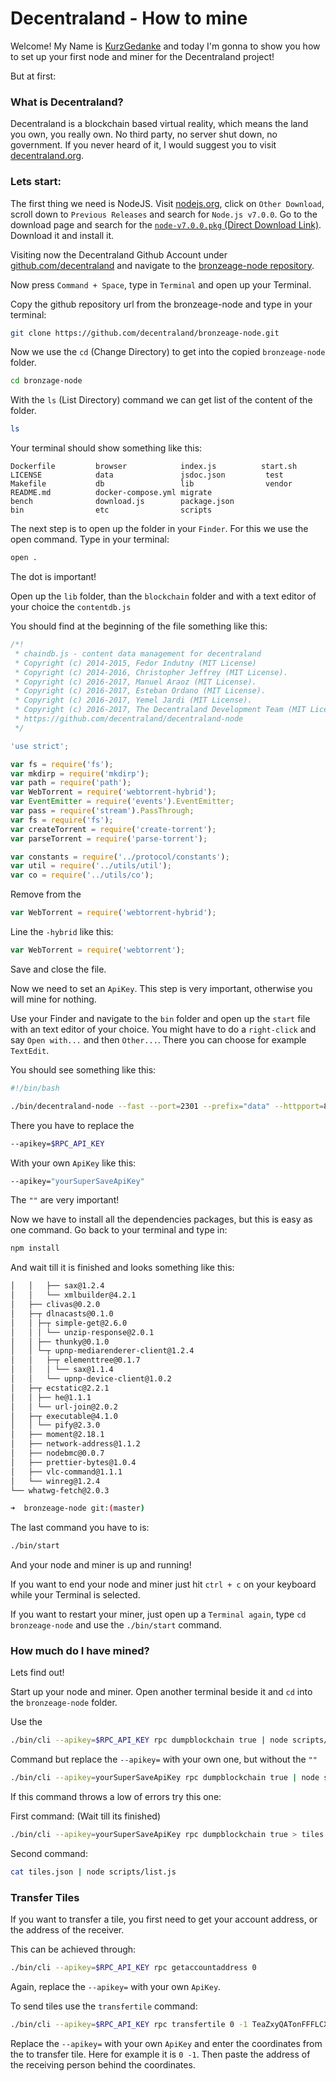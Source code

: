 # Decentraland - How to mine

Welcome! My Name is [KurzGedanke](https://kurzgedanke.de) and today I'm gonna to show you how to set up your first node and miner for the Decentraland project!

But at first:

### What is Decentraland? 

Decentraland is a blockchain based virtual reality, which means the land you own, you really own. No third party, no server shut down, no government. If you never heard of it, I would suggest you to visit [decentraland.org](https://decentraland.org).

### Lets start:

The first thing we need is NodeJS.
Visit [nodejs.org](https://nodejs.org), click on `Other Download`, scroll down to `Previous Releases` and search for `Node.js v7.0.0`. Go to the download page and search for the [`node-v7.0.0.pkg` (Direct Download Link)](https://nodejs.org/download/release/v7.0.0/node-v7.0.0.pkg). Download it and install it.

Visiting now the Decentraland Github Account under [github.com/decentraland](https://github.com/decentreland) and navigate to the [bronzeage-node repository](https://github.com/decentraland/bronzeage-node). 

Now press `Command + Space`, type in `Terminal` and open up your Terminal. 

Copy the github repository url from the bronzeage-node and type in your terminal:

```bash
git clone https://github.com/decentraland/bronzeage-node.git
```

Now we use the `cd` (Change Directory) to get into the copied `bronzeage-node` folder.

```bash
cd bronzage-node
```

With the `ls` (List Directory) command we can get list of the content of the folder.

```bash
ls
```

Your terminal should show something like this:

```
Dockerfile         browser            index.js          start.sh
LICENSE            data               jsdoc.json         test
Makefile           db                 lib                vendor
README.md          docker-compose.yml migrate
bench              download.js        package.json
bin                etc                scripts
```

The next step is to open up the folder in your `Finder`. For this we use the open command. Type in your terminal:

```bash
open .
```

The dot is important! 

Open up the `lib` folder, than the `blockchain` folder and with a text editor of your choice the `contentdb.js`

You should find at the beginning of the file something like this:

```javascript
/*!
 * chaindb.js - content data management for decentraland
 * Copyright (c) 2014-2015, Fedor Indutny (MIT License)
 * Copyright (c) 2014-2016, Christopher Jeffrey (MIT License).
 * Copyright (c) 2016-2017, Manuel Araoz (MIT License).
 * Copyright (c) 2016-2017, Esteban Ordano (MIT License).
 * Copyright (c) 2016-2017, Yemel Jardi (MIT License).
 * Copyright (c) 2016-2017, The Decentraland Development Team (MIT License).
 * https://github.com/decentraland/decentraland-node
 */

'use strict';

var fs = require('fs');
var mkdirp = require('mkdirp');
var path = require('path');
var WebTorrent = require('webtorrent-hybrid');
var EventEmitter = require('events').EventEmitter;
var pass = require('stream').PassThrough;
var fs = require('fs');
var createTorrent = require('create-torrent');
var parseTorrent = require('parse-torrent');

var constants = require('../protocol/constants');
var util = require('../utils/util');
var co = require('../utils/co');
```

Remove from the

```javascript
var WebTorrent = require('webtorrent-hybrid');
```

Line the `-hybrid` like this:

```javascript
var WebTorrent = require('webtorrent');
```

Save and close the file. 

Now we need to set an `ApiKey`. This step is very important, otherwise you will mine for nothing. 

Use your Finder and navigate to the `bin` folder and open up the `start` file with an text editor of your choice. You might have to do a `right-click` and say `Open with...` and then `Other...`. There you can choose for example `TextEdit`. 

You should see something like this:

```bash
#!/bin/bash

./bin/decentraland-node --fast --port=2301 --prefix="data" --httpport=8301 --n=testnet --apikey=$RPC_API_KEY --contentport=9301 --startminer
```

There you have to replace the 

```bash
--apikey=$RPC_API_KEY
```

With your own `ApiKey` like this:

```bash
--apikey="yourSuperSaveApiKey"
```

The `""` are very important! 

Now we have to install all the dependencies packages, but this is easy as one command. Go back to your terminal and type in:

```bash
npm install  
```

And wait till it is finished and looks something like this:

```bash
│   │   ├── sax@1.2.4
│   │   └── xmlbuilder@4.2.1
│   ├── clivas@0.2.0
│   ├─┬ dlnacasts@0.1.0
│   │ ├─┬ simple-get@2.6.0
│   │ │ └── unzip-response@2.0.1
│   │ ├── thunky@0.1.0
│   │ └─┬ upnp-mediarenderer-client@1.2.4
│   │   ├─┬ elementtree@0.1.7
│   │   │ └── sax@1.1.4
│   │   └── upnp-device-client@1.0.2
│   ├─┬ ecstatic@2.2.1
│   │ ├── he@1.1.1
│   │ └── url-join@2.0.2
│   ├─┬ executable@4.1.0
│   │ └── pify@2.3.0
│   ├── moment@2.18.1
│   ├── network-address@1.1.2
│   ├── nodebmc@0.0.7
│   ├── prettier-bytes@1.0.4
│   ├── vlc-command@1.1.1
│   └── winreg@1.2.4
└── whatwg-fetch@2.0.3

➜  bronzeage-node git:(master)
```

The last command you have to is:

```bash
./bin/start
```

And your node and miner is up and running! 

If you want to end your node and miner just hit `ctrl + c` on your keyboard while your Terminal is selected. 

If you want to restart your miner, just open up a `Terminal again`, type `cd bronzeage-node` and use the `./bin/start` command. 

### How much do I have mined?

Lets find out!

Start up your node and miner. Open another terminal beside it and `cd` into the `bronzeage-node` folder.

Use the 

```bash
./bin/cli --apikey=$RPC_API_KEY rpc dumpblockchain true | node scripts/list.js
```

Command but replace the `--apikey=` with your own one, but without the `""` 

```bash
./bin/cli --apikey=yourSuperSaveApiKey rpc dumpblockchain true | node scripts/list.js
```

If this command throws a low of errors try this one:

First command: (Wait till its finished)

```bash
./bin/cli --apikey=yourSuperSaveApiKey rpc dumpblockchain true > tiles.json
```

Second command: 

```bash
cat tiles.json | node scripts/list.js
```


### Transfer Tiles

If you want to transfer a tile, you first need to get your account address, or the address of the receiver.

This can be achieved through:

```bash
./bin/cli --apikey=$RPC_API_KEY rpc getaccountaddress 0
```

Again, replace the `--apikey=` with your own `ApiKey`.

To send tiles use the `transfertile` command:

```bash
./bin/cli --apikey=$RPC_API_KEY rpc transfertile 0 -1 TeaZxyQATonFFFLCXZMydUfGGUWwBsg9Je
```

Replace the `--apikey=` with your own `ApiKey` and enter the coordinates from the to transfer tile. Here for example it is `0 -1`. Then paste the address of the receiving person behind the coordinates. 
